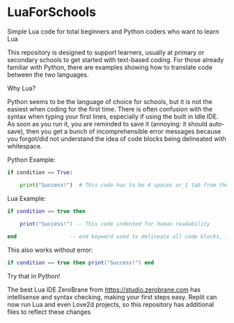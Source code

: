 # LuaForSchools
Simple Lua code for total beginners and Python coders who want to learn Lua

This repository is designed to support learners, usually at primary or secondary schools to get started with text-based coding.
For those already familiar with Python, there are examples showing how to translate code between the two languages.

Why Lua?

Python seems to be the language of choice for schools, but it is not the easiest when coding for the first time.
There is often confusion with the syntax when typing your first lines, especially if using the built in Idle IDE.
As soon as you run it, you are reminded to save it (annoying: it should auto-save), then you get a bunch of incomprehensible error messages because you forgot/did not understand the idea of code blocks being delineated with whitespace.

Python Example:
```python
if condition == True:

    print("Success!")  # This code has to be 4 spaces or 1 tab from the margin, otherwise it errors
```
Lua Example:
```lua
if condition == true then

    print("Success!") -- This code indented for human readability
    
end                 -- end keyword used to delineate all code blocks, including functions
```
This also works without error:
```lua
if condition == true then print("Success!") end
```
Try that in Python!

The best Lua IDE ZeroBrane from https://studio.zerobrane.com has intellisense and syntax checking, making your first steps easy.
Replit can now run Lua and even Love2d projects, so this repository has additional files to reflect these changes
